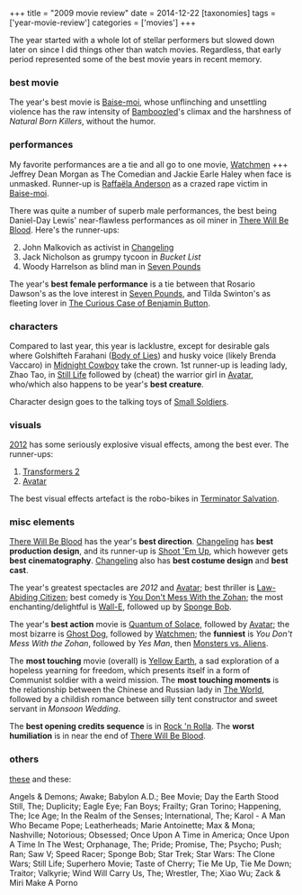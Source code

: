 +++
title = "2009 movie review"
date = 2014-12-22
[taxonomies]
tags = ['year-movie-review']
categories = ['movies']
+++

The year started with a whole lot of stellar performers but slowed down
later on since I did things other than watch movies. Regardless, that
early period represented some of the best movie years in recent memory.

### best movie

The year's best movie is [Baise-moi], whose unflinching and unsettling
violence has the raw intensity of [Bamboozled]'s climax and the
harshness of *Natural Born Killers*, without the humor.

### performances

My favorite performances are a tie and all go to one movie, [Watchmen]
+++ Jeffrey Dean Morgan as The Comedian and Jackie Earle Haley when face
is unmasked. Runner-up is [Raffaëla Anderson] as a crazed rape victim in
[Baise-moi].

There was quite a number of superb male performances, the best being
Daniel-Day Lewis' near-flawless performances as oil miner in [There
Will Be Blood]. Here's the runner-ups:

2.  John Malkovich as activist in [Changeling]
3.  Jack Nicholson as grumpy tycoon in *Bucket List*
4.  Woody Harrelson as blind man in [Seven Pounds]

The year's **best female performance** is a tie between that Rosario
Dawson's as the love interest in [Seven Pounds], and Tilda Swinton's
as fleeting lover in [The Curious Case of Benjamin Button].

### characters

Compared to last year, this year is lacklustre, except for desirable
gals where Golshifteh Farahani ([Body of Lies][Seven Pounds]) and husky
voice (likely Brenda Vaccaro) in [Midnight Cowboy] take the crown. 1st
runner-up is leading lady, Zhao Tao, in [Still Life] followed by (cheat)
the warrior girl in [Avatar], who/which also happens to be year's
**best creature**.

Character design goes to the talking toys of [Small Soldiers].

### visuals

[2012] has some seriously explosive visual effects, among the best ever.
The runner-ups:

1.  [Transformers 2]
2.  [Avatar]

The best visual effects artefact is the robo-bikes in [Terminator
Salvation].

### misc elements

[There Will Be Blood] has the year's **best direction**. [Changeling]
has **best production design**, and its runner-up is [Shoot 'Em Up],
which however gets **best cinematography**. [Changeling] also has **best
costume design** and **best cast**.

The year's greatest spectacles are *2012* and [Avatar]; best thriller
is [Law-Abiding Citizen]; best comedy is [You Don't Mess With the Zohan]; the most
enchanting/delightful is [Wall-E][You Don't Mess With the Zohan],
followed up by [Sponge Bob].

The year's **best action** movie is [Quantum of Solace], followed by
[Avatar]; the most bizarre is [Ghost Dog], followed by [Watchmen]; the
**funniest** is *You Don't Mess With the Zohan*, followed by *Yes Man*,
then [Monsters vs. Aliens][Still Life].

The **most touching** movie (overall) is [Yellow Earth], a sad
exploration of a hopeless yearning for freedom, which presents itself in
a form of Communist soldier with a weird mission. The **most touching
moments** is the relationship between the Chinese and Russian lady in
[The World], followed by a childish romance between silly tent
constructor and sweet servant in *Monsoon Wedding*.

The **best opening credits sequence** is in [Rock 'n Rolla][Shoot 'Em
Up]. The **worst humiliation** is in near the end of [There Will Be
Blood].

### others

[these] and these:

Angels & Demons; Awake; Babylon A.D.; Bee Movie; Day the Earth Stood
Still, The; Duplicity; Eagle Eye; Fan Boys; Frailty; Gran Torino;
Happening, The; Ice Age; In the Realm of the Senses; International, The;
Karol - A Man Who Became Pope; Leatherheads; Marie Antoinette; Max &
Mona; Nashville; Notorious; Obsessed; Once Upon A Time in America; Once
Upon A Time In The West; Orphanage, The; Pride; Promise, The; Psycho;
Push; Ran; Saw V; Speed Racer; Sponge Bob; Star Trek; Star Wars: The
Clone Wars; Still Life; Superhero Movie; Taste of Cherry; Tie Me Up, Tie
Me Down; Traitor; Valkyrie; Wind Will Carry Us, The; Wrestler, The; Xiao
Wu; Zack & Miri Make A Porno

  [Baise-moi]: http://tshepang.net/baise-moi-2000
  [Bamboozled]: http://tshepang.net/bamboozled-2000
  [Watchmen]: http://tshepang.net/watchmen-2009
  [Raffaëla Anderson]: http://en.wikipedia.org/wiki/Raffa%C3%ABla_Anderson
  [There Will Be Blood]: http://tshepang.net/there-will-be-blood-2007
  [Changeling]: http://tshepang.net/changeling-2008
  [Seven Pounds]: http://tshepang.net/recent-movies-2009-04-14
  [The Curious Case of Benjamin Button]: http://tshepang.net/fincher-s-most-pointless-yet
  [Midnight Cowboy]: http://tshepang.net/recent-movies-2009-07-13
  [Still Life]: http://tshepang.net/recent-movies-2009-09-30
  [Avatar]: http://tshepang.net/avatar-2009
  [Small Soldiers]: http://tshepang.net/small-soldiers-1998
  [2012]: http://tshepang.net/2012-2009
  [Transformers 2]: http://tshepang.net/transformers-revenge-of-the-fallen-2009
  [Terminator Salvation]: http://tshepang.net/terminator-salvation-2009
  [Shoot 'Em Up]: http://tshepang.net/recent-movies-2009-03-06
  [Law-Abiding Citizen]: http://tshepang.net/law-abiding-citizen-2009
  [You Don't Mess With the Zohan]: http://tshepang.net/many-recent-movies-2009-02-27
  [Sponge Bob]: http://tshepang.net/recent-movies-2009-10-23
  [Quantum of Solace]: http://tshepang.net/quantum-of-solace-2008
  [Ghost Dog]: http://tshepang.net/ghost-dog
  [Yellow Earth]: http://tshepang.net/yellow-earth-1984
  [The World]: http://tshepang.net/more-of-jia
  [these]: http://tshepang.net/tags/2009-movie/
